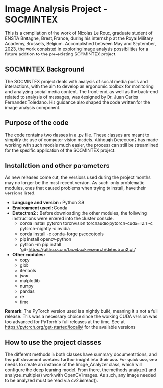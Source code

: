 # Image Analysis Project - SOCMINTEX
This is a compilation of the work of Nicolas Le Roux, graduate student of ENSTA Bretagne, Brest, France, during his internship at the Royal Military Academy, Brussels, Belgium. Accomplished between May and September, 2023, the work consisted in exploring image analysis possibilities for a future addition to the pre-existing SOCMINTEX project.

## SOCMINTEX Background
The SOCMINTEX project deals with analysis of social media posts and interactions, with the aim to develop an ergonomic toolbox for monitoring and analyzing social media content. The front-end, as well as the back-end related to analysis of messages, was designed by Dr. Juan Carlos Fernandez Toledano. His guidance also shaped the code written for the image analysis component.

## Purpose of the code
The code contains two classes in a .py file. These classes are meant to simplify the use of computer vision models. Although Detectron2 has made working with such models much easier, the process can still be streamlined for the specific application of the SOCMINTEX project.

## Installation and other parameters
As new releases come out, the versions used during the project months may no longer be the most recent version. As such, only problematic modules, ones that caused problems when trying to install, have their versions listed.
- **Language and version :** Python 3.9
- **Environment used :** Conda
- **Detectron2 :** Before downloading the other modules, the following instructions were entered into the cluster console.
  - conda install pytorch torchvision torchaudio pytorch-cuda=12.1 -c pytorch-nightly -c nvidia
  - conda install -c conda-forge pycocotools
  - pip install opencv-python
  - python -m pip install 'git+https://github.com/facebookresearch/detectron2.git'
- **Other modules:**
  - copy
  - glob
  - itertools
  - json
  - matplotlib
  - numpy
  - pandas
  - re
  - time

**Remark**: The PyTorch version used is a nightly build, meaning it is not a full release. This was a necessary choice since the working CUDA version was too advanced for PyTorch's full releases at the time. See at https://pytorch.org/get-started/locally/ for the available versions.

## How to use the project classes
The different methods in both classes have summary documentations, and the pdf document contains further insight into their use. For quick use, one needs to create an instance of the Image_Analyzer class, which will configure the deep learning model. From there, the methods analyze() and analyze_multiple() work with OpenCV images. As such, any image needed to be analyzed must be read via cv2.imread().
